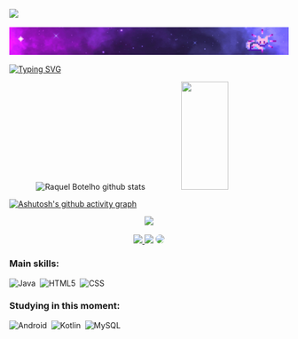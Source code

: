![](https://komarev.com/ghpvc/?username=RaquelBotelhoof&color=blueviolet)


[![Poster with background image of a galaxy in the colours purple and blue with animated sparkling stars, drawing of a ballerina and a cat in the left, the text "Amanda P. Pinha" in the center, and Linkedin url on the top right](poster_galaxy-2.gif)](https://www.linkedin.com/in/raquel-botelho-2a0ab816a/)
  
 [![Typing SVG](https://readme-typing-svg.herokuapp.com/?color=da70d6&size=35&center=true&vCenter=true&width=1000&lines=HELLO!!!,+My+name+is+Raquel+Botelho;I'm+23+years+old;I+live+in+Brazil+and+I'm+passionate+about+technology;Be+Welcome!!!+:%29)](https://git.io/typing-svg)

<div align="center">  
  <img width="49%" height="195px" src="https://github-readme-stats.vercel.app/api?username=RaquelBotelhoof&show_icons=true&count_private=true&hide_border=true&title_color=da70d6&icon_color=da70d6&text_color=c9d1d9&bg_color=0d1117" alt="Raquel Botelho github stats" /> 
  <img width="41%" height="195px" src="https://github-readme-stats.vercel.app/api/top-langs/?username=RaquelBotelhoof&layout=compact&hide_border=true&title_color=da70d6&text_color=da70d6&bg_color=0d1117" />
</div>


[![Ashutosh's github activity graph](https://activity-graph.herokuapp.com/graph?username=RaquelBotelhoof&bg_color=0d1117&color=7b68ee&line=a020f0&point=87ceeb&area=true&hide_border=true)](https://github.com/ashutosh00710/github-readme-activity-graph)


<p align="center">
  <img src="https://github-profile-trophy.vercel.app/?username=RaquelBotelhoof&theme=dracula&row=2&no-bg=true&column=3&margin-w=15&margin-h=15" />
</p>

<div align="center"> 
<a href="https://instagram.com/raquel_botelhoof" target="_blank"><img src="https://img.shields.io/badge/-Instagram-%23E4405F?style=for-the-badge&logo=instagram&logoColor=white"</a>
<a href = "mailto:raquel.botelhoof@gmail.com"> <img src="https://img.shields.io/badge/-Gmail-%23333?style=for-the-badge&logo=gmail&logoColor=white" target="_blank"></a>
<a href="https://www.linkedin.com/in/raquel-botelho-2a0ab816a/" target="_blank"><img src="https://img.shields.io/badge/-LinkedIn-%230077B5?style=for-the-badge&logo=linkedin&logoColor=white" style="border-radius: 30px" target="_blank"></a> 
 </div>

 ### Main skills:
![Java](https://img.shields.io/badge/java-0D1117?style=for-the-badge&logo=java&labelColor=0D1117)&nbsp;
![HTML5](https://img.shields.io/badge/html5-0D1117?style=for-the-badge&logo=html5&labelColor=0D1117)&nbsp;
![CSS](https://img.shields.io/badge/-CSS-0D1117?style=for-the-badge&logo=CSS3&logoColor=1572B6&labelColor=0D1117)&nbsp;

### Studying in this moment:
![Android](https://img.shields.io/badge/Android-0D1117?style=for-the-badge&logo=android&labelColor=0D1117)&nbsp;
![Kotlin](https://img.shields.io/badge/kotlin-0D1117?style=for-the-badge&logo=kotlin&labelColor=0D1117)&nbsp;
![MySQL](https://img.shields.io/badge/mysql-0D1117?style=for-the-badge&logo=mysql&labelColor=0D1117)&nbsp;
